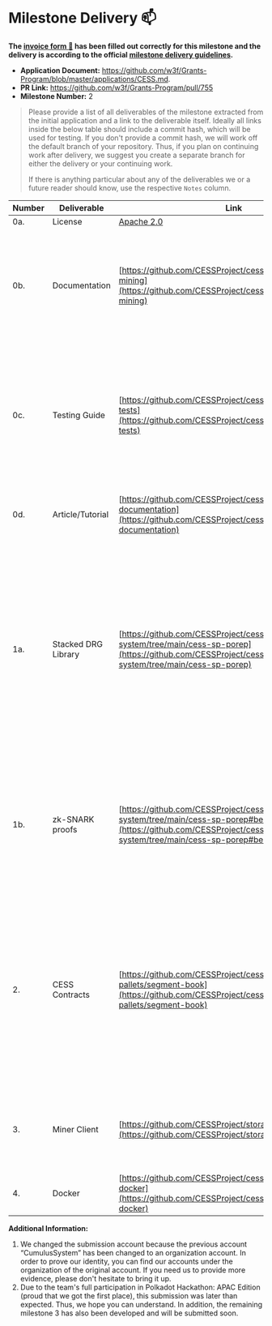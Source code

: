 # Milestone Delivery :mailbox:

**The [invoice form :pencil:](https://docs.google.com/forms/d/e/1FAIpQLSfmNYaoCgrxyhzgoKQ0ynQvnNRoTmgApz9NrMp-hd8mhIiO0A/viewform) has been filled out correctly for this milestone and the delivery is according to the official [milestone delivery guidelines](https://github.com/w3f/Grants-Program/blob/master/docs/milestone-deliverables-guidelines.md).**

- **Application Document:** https://github.com/w3f/Grants-Program/blob/master/applications/CESS.md.
- **PR Link:** https://github.com/w3f/Grants-Program/pull/755
- **Milestone Number:** 2

> Please provide a list of all deliverables of the milestone extracted from the initial application and a link to the deliverable itself. Ideally all links inside the below table should include a commit hash, which will be used for testing. If you don't provide a commit hash, we will work off the default branch of your repository. Thus, if you plan on continuing work after delivery, we suggest you create a separate branch for either the delivery or your continuing work.
>
> If there is anything particular about any of the deliverables we or a future reader should know, use the respective `Notes` column.

| Number | Deliverable         | Link                                                                                                                                                                     | Notes                                                                                                                                                                                                     |
| ------ | ------------------- | ------------------------------------------------------------------------------------------------------------------------------------------------------------------------ | --------------------------------------------------------------------------------------------------------------------------------------------------------------------------------------------------------- |
| 0a.    | License             | [Apache 2.0](https://github.com/CESSProject/cess/blob/main/LICENSE)                                                                                                      |                                                                                                                                                                                                           |
| 0b.    | Documentation       | [https://github.com/CESSProject/cess/tree/v0.1.2#storage-mining](https://github.com/CESSProject/cess/tree/v0.1.2#storage-mining)                                         | Basic tutorial that explains how a user can run substrate to join CESS network and support storage mining service.                                                                                        |
| 0c.    | Testing Guide       | [https://github.com/CESSProject/cess/tree/v0.1.2#run-tests](https://github.com/CESSProject/cess/tree/v0.1.2#run-tests)                                                   | Core functions in pallets are covered by unit tests to ensure functionality and robustness. Tests can be run in the docker container also.                                                                |
| 0d.    | Article/Tutorial    | [https://github.com/CESSProject/cess/tree/v0.1.2#module-documentation](https://github.com/CESSProject/cess/tree/v0.1.2#module-documentation)                             | A tutorial that explains the work done as part of the grant.                                                                                                                                              |
| 1a.    | Stacked DRG Library | [https://github.com/CESSProject/cess-proving-system/tree/main/cess-sp-porep](https://github.com/CESSProject/cess-proving-system/tree/main/cess-sp-porep)                 | Storage mining implements the Proof-of-Replication which uses Stacked DRG (SDR). SDR uses Depth Robust Graph to ensure the sector has been encoded with a slow and non-parallelizable sequential process. |
| 1b.    | zk-SNARK proofs     | [https://github.com/CESSProject/cess-proving-system/tree/main/cess-sp-porep#bellman](https://github.com/CESSProject/cess-proving-system/tree/main/cess-sp-porep#bellman) | SDR verification algorithm is built using an arithmetic circuit and uses SNARKs to prove that SDR proof was evaluated correctly.                                                                          |
| 2.     | CESS Contracts      | [https://github.com/CESSProject/cess/tree/v0.1.2/c-pallets/segment-book](https://github.com/CESSProject/cess/tree/v0.1.2/c-pallets/segment-book)                         | In the development process, we found that developing a pallet to implement the storage proof function is more suitable than developing contracts. Therefore, we developed the segment book.               |
| 3.     | Miner Client        | [https://github.com/CESSProject/storage-mining-tool](https://github.com/CESSProject/storage-mining-tool)                                                                 | Interactive with CESS network to implement storage mining services for miners.                                                                                                                            |
| 4.     | Docker              | [https://github.com/CESSProject/cess/tree/v0.1.2#run-in-docker](https://github.com/CESSProject/cess/tree/v0.1.2#run-in-docker)                                           |                                                                                                                                                                                                           |

**Additional Information:**

1. We changed the submission account because the previous account “CumulusSystem” has been changed to an organization account. In order to prove our identity, you can find our accounts under the organization of the original account. If you need us to provide more evidence, please don't hesitate to bring it up.
2. Due to the team's full participation in Polkadot Hackathon: APAC Edition (proud that we got the first place), this submission was later than expected. Thus, we hope you can understand. In addition, the remaining milestone 3 has also been developed and will be submitted soon.
